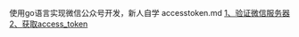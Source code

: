 使用go语言实现微信公众号开发，新人自学
accesstoken.md
[1、验证微信服务器](https://github.com/UOYO/go_wechat/blob/master/md_file/checkSignature.md)
[2、获取access_token](https://github.com/UOYO/go_wechat/blob/master/md_file/accesstoken.md)